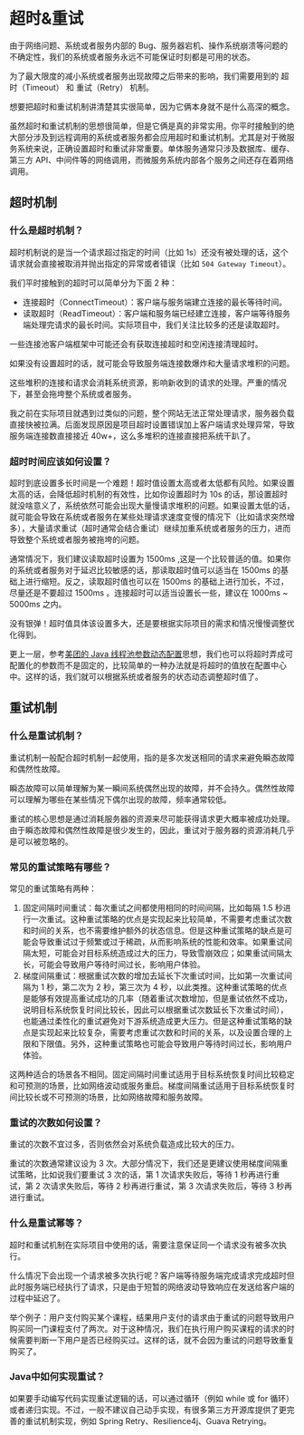 # 超时&重试

由于网络问题、系统或者服务内部的 Bug、服务器宕机、操作系统崩溃等问题的不确定性，我们的系统或者服务永远不可能保证时刻都是可用的状态。

为了最大限度的减小系统或者服务出现故障之后带来的影响，我们需要用到的 超时（Timeout） 和 重试（Retry） 机制。

想要把超时和重试机制讲清楚其实很简单，因为它俩本身就不是什么高深的概念。

虽然超时和重试机制的思想很简单，但是它俩是真的非常实用。你平时接触到的绝大部分涉及到远程调用的系统或者服务都会应用超时和重试机制。尤其是对于微服务系统来说，正确设置超时和重试非常重要。单体服务通常只涉及数据库、缓存、第三方 API、中间件等的网络调用，而微服务系统内部各个服务之间还存在着网络调用。

## 超时机制

### 什么是超时机制？

超时机制说的是当一个请求超过指定的时间（比如 1s）还没有被处理的话，这个请求就会直接被取消并抛出指定的异常或者错误（比如 `504 Gateway Timeout`）。

我们平时接触到的超时可以简单分为下面 2 种：
- 连接超时（ConnectTimeout）：客户端与服务端建立连接的最长等待时间。
- 读取超时（ReadTimeout）：客户端和服务端已经建立连接，客户端等待服务端处理完请求的最长时间。实际项目中，我们关注比较多的还是读取超时。

一些连接池客户端框架中可能还会有获取连接超时和空闲连接清理超时。

如果没有设置超时的话，就可能会导致服务端连接数爆炸和大量请求堆积的问题。

这些堆积的连接和请求会消耗系统资源，影响新收到的请求的处理。严重的情况下，甚至会拖垮整个系统或者服务。

我之前在实际项目就遇到过类似的问题，整个网站无法正常处理请求，服务器负载直接快被拉满。后面发现原因是项目超时设置错误加上客户端请求处理异常，导致服务端连接数直接接近 40w+，这么多堆积的连接直接把系统干趴了。

### 超时时间应该如何设置？

超时到底设置多长时间是一个难题！超时值设置太高或者太低都有风险。如果设置太高的话，会降低超时机制的有效性，比如你设置超时为 10s 的话，那设置超时就没啥意义了，系统依然可能会出现大量慢请求堆积的问题。如果设置太低的话，就可能会导致在系统或者服务在某些处理请求速度变慢的情况下（比如请求突然增多），大量请求重试（超时通常会结合重试）继续加重系统或者服务的压力，进而导致整个系统或者服务被拖垮的问题。

通常情况下，我们建议读取超时设置为 1500ms ,这是一个比较普适的值。如果你的系统或者服务对于延迟比较敏感的话，那读取超时值可以适当在 1500ms 的基础上进行缩短。反之，读取超时值也可以在 1500ms 的基础上进行加长，不过，尽量还是不要超过 1500ms 。连接超时可以适当设置长一些，建议在 1000ms ~ 5000ms 之内。

没有银弹！超时值具体该设置多大，还是要根据实际项目的需求和情况慢慢调整优化得到。

更上一层，参考[美团的 Java 线程池参数动态配置](https://tech.meituan.com/2020/04/02/java-pooling-pratice-in-meituan.html)思想，我们也可以将超时弄成可配置化的参数而不是固定的，比较简单的一种办法就是将超时的值放在配置中心中。这样的话，我们就可以根据系统或者服务的状态动态调整超时值了。

## 重试机制

### 什么是重试机制？

重试机制一般配合超时机制一起使用，指的是多次发送相同的请求来避免瞬态故障和偶然性故障。

瞬态故障可以简单理解为某一瞬间系统偶然出现的故障，并不会持久。偶然性故障可以理解为哪些在某些情况下偶尔出现的故障，频率通常较低。

重试的核心思想是通过消耗服务器的资源来尽可能获得请求更大概率被成功处理。由于瞬态故障和偶然性故障是很少发生的，因此，重试对于服务器的资源消耗几乎是可以被忽略的。

### 常见的重试策略有哪些？

常见的重试策略有两种：
1. 固定间隔时间重试：每次重试之间都使用相同的时间间隔，比如每隔 1.5 秒进行一次重试。这种重试策略的优点是实现起来比较简单，不需要考虑重试次数和时间的关系，也不需要维护额外的状态信息。但是这种重试策略的缺点是可能会导致重试过于频繁或过于稀疏，从而影响系统的性能和效率。如果重试间隔太短，可能会对目标系统造成过大的压力，导致雪崩效应；如果重试间隔太长，可能会导致用户等待时间过长，影响用户体验。
2. 梯度间隔重试：根据重试次数的增加去延长下次重试时间，比如第一次重试间隔为 1 秒，第二次为 2 秒，第三次为 4 秒，以此类推。这种重试策略的优点是能够有效提高重试成功的几率（随着重试次数增加，但是重试依然不成功，说明目标系统恢复时间比较长，因此可以根据重试次数延长下次重试时间），也能通过柔性化的重试避免对下游系统造成更大压力。但是这种重试策略的缺点是实现起来比较复杂，需要考虑重试次数和时间的关系，以及设置合理的上限和下限值。另外，这种重试策略也可能会导致用户等待时间过长，影响用户体验。

这两种适合的场景各不相同。固定间隔时间重试适用于目标系统恢复时间比较稳定和可预测的场景，比如网络波动或服务重启。梯度间隔重试适用于目标系统恢复时间比较长或不可预测的场景，比如网络故障和服务故障。

### 重试的次数如何设置？

重试的次数不宜过多，否则依然会对系统负载造成比较大的压力。

重试的次数通常建议设为 3 次。大部分情况下，我们还是更建议使用梯度间隔重试策略，比如说我们要重试 3 次的话，第 1 次请求失败后，等待 1 秒再进行重试，第 2 次请求失败后，等待 2 秒再进行重试，第 3 次请求失败后，等待 3 秒再进行重试。

### 什么是重试幂等？

超时和重试机制在实际项目中使用的话，需要注意保证同一个请求没有被多次执行。

什么情况下会出现一个请求被多次执行呢？客户端等待服务端完成请求完成超时但此时服务端已经执行了请求，只是由于短暂的网络波动导致响应在发送给客户端的过程中延迟了。

举个例子：用户支付购买某个课程，结果用户支付的请求由于重试的问题导致用户购买同一门课程支付了两次。对于这种情况，我们在执行用户购买课程的请求的时候需要判断一下用户是否已经购买过。这样的话，就不会因为重试的问题导致重复购买了。

### Java中如何实现重试？

如果要手动编写代码实现重试逻辑的话，可以通过循环（例如 while 或 for 循环）或者递归实现。不过，一般不建议自己动手实现，有很多第三方开源库提供了更完善的重试机制实现，例如 Spring Retry、Resilience4j、Guava Retrying。
